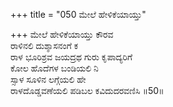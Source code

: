 +++
title = "050 ಮೇಲೆ ಹೇಳಿಕೆಯಾಯ್ತು"

+++
ಮೇಲೆ ಹೇಳಿಕೆಯಾಯ್ತು ಕೌರವ  
ರಾಳಿನಲಿ ದುಶ್ಶಾಸನಂಗೆ ಕ  
ರಾಳ ಭೂರಿಶ್ರವ ಜಯದ್ರಥ ಗುರು ಕೃಪಾದ್ಯರಿಗೆ  
ಕೋಲ ಹೊದೆಗಳ ಬಂಡಿಯಲಿ ನಿ  
ಸ್ಸಾಳ ಸೂಳಿನ ಲಗ್ಗೆಯಲಿ ಹೇ  
ರಾಳದೊಡ್ಡವಣೆಯಲಿ ಪಡಿಬಲ ಕವಿದುದರವಣಿಸಿ     ॥50॥